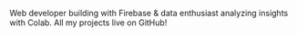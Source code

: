 Web developer building with Firebase & data enthusiast analyzing insights with Colab. All my projects live on GitHub!
